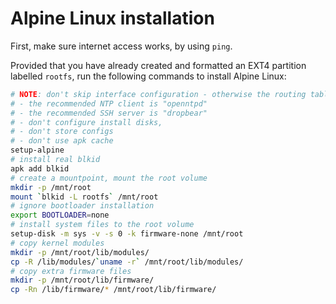 # Alpine Linux installation

First, make sure internet access works, by using `ping`.

Provided that you have already created and formatted an EXT4 partition labelled `rootfs`, run the following commands to install Alpine Linux:

```bash
# NOTE: don't skip interface configuration - otherwise the routing table will be cleared
# - the recommended NTP client is "openntpd"
# - the recommended SSH server is "dropbear"
# - don't configure install disks,
# - don't store configs
# - don't use apk cache
setup-alpine
# install real blkid
apk add blkid
# create a mountpoint, mount the root volume
mkdir -p /mnt/root
mount `blkid -L rootfs` /mnt/root
# ignore bootloader installation
export BOOTLOADER=none
# install system files to the root volume
setup-disk -m sys -v -s 0 -k firmware-none /mnt/root
# copy kernel modules
mkdir -p /mnt/root/lib/modules/
cp -R /lib/modules/`uname -r` /mnt/root/lib/modules/
# copy extra firmware files
mkdir -p /mnt/root/lib/firmware/
cp -Rn /lib/firmware/* /mnt/root/lib/firmware/
```
